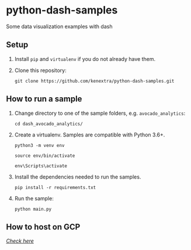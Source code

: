 # python-dash-samples

Some data visualization examples with dash

## Setup

1. Install `pip` and `virtualenv` if you do not already have them.

1. Clone this repository:

    ```
    git clone https://github.com/kenextra/python-dash-samples.git
    ```

## How to run a sample

1. Change directory to one of the sample folders, e.g. `avocado_analytics`:

    ```
    cd dash_avocado_analytics/
    ```

2. Create a virtualenv. Samples are compatible with Python 3.6+.

    ```
    python3 -m venv env
    
    source env/bin/activate

    env\Scripts\activate
    ```

3. Install the dependencies needed to run the samples.

    ```
    pip install -r requirements.txt
    ```

4. Run the sample:

    ```
    python main.py
    ```

## How to host on GCP

*[Check here](https://cloud.google.com/appengine/docs/standard/python3/quickstart)*